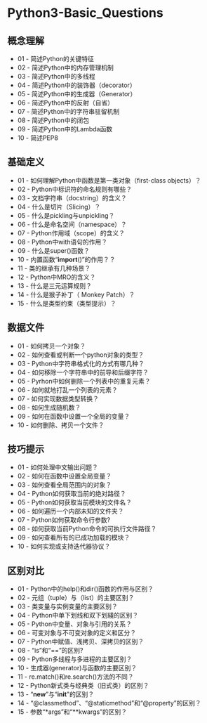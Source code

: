 # Python3-Basic_Questions


## 概念理解
- 01 - 简述Python的关键特征
- 02 - 简述Python中的内存管理机制
- 03 - 简述Python中的多线程
- 04 - 简述Python中的装饰器（decorator）
- 05 - 简述Python中的生成器（Generator）
- 06 - 简述Python中的反射（自省）
- 07 - 简述Python中的字符串驻留机制
- 08 - 简述Python中的闭包
- 09 - 简述Python中的Lambda函数
- 10 - 简述PEP8


## 基础定义
- 01 - 如何理解Python中函数是第一类对象（first-class objects）？
- 02 - Python中标识符的命名规则有哪些？
- 03 - 文档字符串（docstring）的含义？
- 04 - 什么是切片（Slicing）？
- 05 - 什么是pickling与unpickling？
- 06 - 什么是命名空间（namespace）？
- 07 - Python作用域（scope）的含义？
- 08 - Python中with语句的作用？
- 09 - 什么是super()函数？
- 10 - 内置函数“__import__()”的作用？？
- 11 - 类的继承有几种场景？
- 12 - Python中MRO的含义？
- 13 - 什么是三元运算规则？
- 14 - 什么是猴子补丁（ Monkey Patch）？
- 15 - 什么是类型约束（类型提示）？


## 数据文件
- 01 - 如何拷贝一个对象？
- 02 - 如何查看或判断一个python对象的类型？
- 03 - Python中字符串格式化的方式有哪几种？
- 04 - 如何移除一个字符串中的前导和后缀字符？
- 05 - Pyrhon中如何删除一个列表中的重复元素？
- 06 - 如何就地打乱一个列表的元素？
- 07 - 如何实现数据类型转换？
- 08 - 如何生成随机数？
- 09 - 如何在函数中设置一个全局的变量？
- 10 - 如何删除、拷贝一个文件？


## 技巧提示
- 01 - 如何处理中文输出问题？
- 02 - 如何在函数中设置全局变量？
- 03 - 如何查看全局范围内的对象？
- 04 - Python如何获取当前的绝对路径？
- 05 - Python如何获取当前模块的文件名？
- 06 - 如何遍历一个内部未知的文件夹？
- 07 - Python如何获取命令行参数?
- 08 - 如何获取当前Python命令的可执行文件路径？
- 09 - 如何查看所有的已成功加载的模块？
- 10 - 如何实现或支持迭代器协议？


## 区别对比
- 01 - Python中的help()和dir()函数的作用与区别？
- 02 - 元组（tuple）与（list）的主要区别？
- 03 - 类变量与实例变量的主要区别？
- 04 - Python中单下划线和双下划綫的区别？
- 05 - Python中变量、对象与引用的关系？
- 06 - 可变对象与不可变对象的定义和区分？
- 07 - Python中赋值、浅拷贝、深拷贝的区别？
- 08 - “is”和“==”的区别?
- 09 - Python多线程与多进程的主要区别？
- 10 - 生成器(generator)与函数的主要区别？
- 11 - re.match()和re.search()方法的不同？
- 12 - Python新式类与经典类（旧式类）的区别？
- 13 - “__new__”与“__init__"的区别？
- 14 - “@classmethod”、“@staticmethod”和“@property”的区别？
- 15 - 参数“*args”和“**kwargs”的区别？
